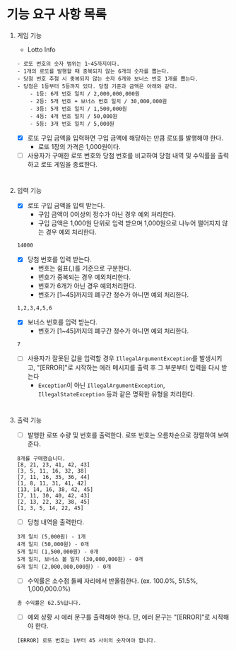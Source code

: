 # 기능 요구 사항 목록

1. 게임 기능
   - Lotto Info 
    ```
    - 로또 번호의 숫자 범위는 1~45까지이다.
    - 1개의 로또를 발행할 때 중복되지 않는 6개의 숫자를 뽑는다.
    - 당첨 번호 추첨 시 중복되지 않는 숫자 6개와 보너스 번호 1개를 뽑는다.
    - 당첨은 1등부터 5등까지 있다. 당첨 기준과 금액은 아래와 같다.
        - 1등: 6개 번호 일치 / 2,000,000,000원
        - 2등: 5개 번호 + 보너스 번호 일치 / 30,000,000원
        - 3등: 5개 번호 일치 / 1,500,000원
        - 4등: 4개 번호 일치 / 50,000원
        - 5등: 3개 번호 일치 / 5,000원
    ```

   - [x] 로또 구입 금액을 입력하면 구입 금액에 해당하는 만큼 로또를 발행해야 한다. 
     - 로또 1장의 가격은 1,000원이다.
   - [ ] 사용자가 구매한 로또 번호와 당첨 번호를 비교하여 당첨 내역 및 수익률을 출력하고 로또 게임을 종료한다.
#
2. 입력 기능
    - [x] 로또 구입 금액을 입력 받는다.
      - 구입 금액이 0이상의 정수가 아닌 경우 예외 처리한다. 
      - 구입 금액은 1,000원 단위로 입력 받으며 1,000원으로 나누어 떨어지지 않는 경우 예외 처리한다.

    ```
    14000
    ```

    - [x] 당첨 번호를 입력 받는다. 
      - 번호는 쉼표(,)를 기준으로 구분한다.
      - 번호가 중복되는 경우 예외처리한다.
      - 번호가 6개가 아닌 경우 예외처리한다.
      - 번호가 [1~45]까지의 폐구간 정수가 아니면 예외 처리한다.

    ```
    1,2,3,4,5,6
    ```

    - [x] 보너스 번호를 입력 받는다.
      - 번호가 [1~45]까지의 폐구간 정수가 아니면 예외 처리한다.

    ```
    7
    ```

    - [ ] 사용자가 잘못된 값을 입력할 경우 `IllegalArgumentException`를 발생시키고, "[ERROR]"로 시작하는 에러 메시지를 출력 후 그 부분부터 입력을 다시 받는다
      - `Exception`이 아닌 `IllegalArgumentException`, `IllegalStateException` 등과 같은 명확한 유형을 처리한다.
#
3. 출력 기능
   - [ ] 발행한 로또 수량 및 번호를 출력한다. 로또 번호는 오름차순으로 정렬하여 보여준다.

    ```
    8개를 구매했습니다.
    [8, 21, 23, 41, 42, 43] 
    [3, 5, 11, 16, 32, 38] 
    [7, 11, 16, 35, 36, 44] 
    [1, 8, 11, 31, 41, 42] 
    [13, 14, 16, 38, 42, 45] 
    [7, 11, 30, 40, 42, 43] 
    [2, 13, 22, 32, 38, 45] 
    [1, 3, 5, 14, 22, 45]
    ```

    - [ ] 당첨 내역을 출력한다.

    ```
    3개 일치 (5,000원) - 1개
    4개 일치 (50,000원) - 0개
    5개 일치 (1,500,000원) - 0개
    5개 일치, 보너스 볼 일치 (30,000,000원) - 0개
    6개 일치 (2,000,000,000원) - 0개
    ```

    - [ ] 수익률은 소수점 둘째 자리에서 반올림한다. (ex. 100.0%, 51.5%, 1,000,000.0%)

    ```
    총 수익률은 62.5%입니다.
    ```

    - [ ] 예외 상황 시 에러 문구를 출력해야 한다. 단, 에러 문구는 "[ERROR]"로 시작해야 한다.

    ```
    [ERROR] 로또 번호는 1부터 45 사이의 숫자여야 합니다.
    ```